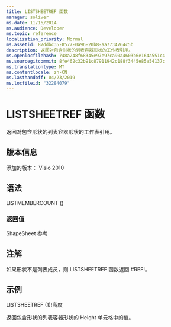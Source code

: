 ```yaml
---
title: LISTSHEETREF 函数
manager: soliver
ms.date: 11/16/2014
ms.audience: Developer
ms.topic: reference
localization_priority: Normal
ms.assetid: 87ddbc35-8577-0a96-20b8-aa7734764c5b
description: 返回对包含形状的列表容器形状的工作表引用。
ms.openlocfilehash: 748a248f68345e97e97ca90a4603b6e164a551c4
ms.sourcegitcommit: 8fe462c32b91c87911942c188f3445e85a54137c
ms.translationtype: MT
ms.contentlocale: zh-CN
ms.lasthandoff: 04/23/2019
ms.locfileid: "32284079"
---
```

# <a name="listsheetref-function"></a>LISTSHEETREF 函数

返回对包含形状的列表容器形状的工作表引用。
  
## <a name="version-information"></a>版本信息

添加的版本： Visio 2010
 
  
## <a name="syntax"></a>语法

LISTMEMBERCOUNT ()
  
### <a name="return-value"></a>返回值

ShapeSheet 参考
  
## <a name="remarks"></a>注解

如果形状不是列表成员，则 LISTSHEETREF 函数返回 #REF!。
  
## <a name="example"></a>示例

LISTSHEETREF (1)!高度 
  
返回包含形状的列表容器形状的 Height 单元格中的值。 
  

